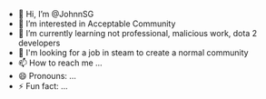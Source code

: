 - 👋 Hi, I’m @JohnnSG
- 👀 I’m interested in Acceptable Community
- 🌱 I’m currently learning not professional, malicious work, dota 2 developers
- 💞️ I'm looking for a job in steam to create a normal community
- 📫 How to reach me ...
- 😄 Pronouns: ...
- ⚡ Fun fact: ...

<!---
JohnnSG/JohnnSG is a ✨ special ✨ repository because its `README.md` (this file) appears on your GitHub profile.
You can click the Preview link to take a look at your changes.
--->
